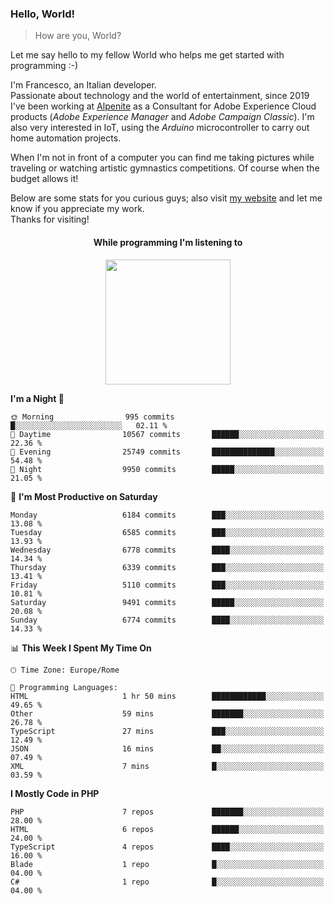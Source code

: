 ### Hello, World!

> How are you, World?

Let me say hello to my fellow World who helps me get started with programming :-)

I'm Francesco, an Italian developer.  
Passionate about technology and the world of entertainment, since 2019 I've been working at [Alpenite](https://www.alpenite.com) as a Consultant for Adobe Experience Cloud products (*Adobe Experience Manager* and *Adobe Campaign Classic*). I'm also very interested in IoT, using the *Arduino* microcontroller to carry out home automation projects.

When I'm not in front of a computer you can find me taking pictures while traveling or watching artistic gymnastics competitions. Of course when the budget allows it!

Below are some stats for you curious guys; also visit [my website](https://www.francescorega.eu) and let me know if you appreciate my work.  
Thanks for visiting!

<div align="center">
  <h4>While programming I'm listening to</h4>
  <a href="https://apps.francescorega.eu/now-playing/11147232609" target="_blank"><img src="https://apps.francescorega.eu/now-playing/11147232609" width="200"></a>
</div>

<!--START_SECTION:waka-->
**I'm a Night 🦉** 

```text
🌞 Morning                995 commits         █░░░░░░░░░░░░░░░░░░░░░░░░   02.11 % 
🌆 Daytime                10567 commits       ██████░░░░░░░░░░░░░░░░░░░   22.36 % 
🌃 Evening                25749 commits       ██████████████░░░░░░░░░░░   54.48 % 
🌙 Night                  9950 commits        █████░░░░░░░░░░░░░░░░░░░░   21.05 % 
```
📅 **I'm Most Productive on Saturday** 

```text
Monday                   6184 commits        ███░░░░░░░░░░░░░░░░░░░░░░   13.08 % 
Tuesday                  6585 commits        ███░░░░░░░░░░░░░░░░░░░░░░   13.93 % 
Wednesday                6778 commits        ████░░░░░░░░░░░░░░░░░░░░░   14.34 % 
Thursday                 6339 commits        ███░░░░░░░░░░░░░░░░░░░░░░   13.41 % 
Friday                   5110 commits        ███░░░░░░░░░░░░░░░░░░░░░░   10.81 % 
Saturday                 9491 commits        █████░░░░░░░░░░░░░░░░░░░░   20.08 % 
Sunday                   6774 commits        ████░░░░░░░░░░░░░░░░░░░░░   14.33 % 
```


📊 **This Week I Spent My Time On** 

```text
🕑︎ Time Zone: Europe/Rome

💬 Programming Languages: 
HTML                     1 hr 50 mins        ████████████░░░░░░░░░░░░░   49.65 % 
Other                    59 mins             ███████░░░░░░░░░░░░░░░░░░   26.78 % 
TypeScript               27 mins             ███░░░░░░░░░░░░░░░░░░░░░░   12.49 % 
JSON                     16 mins             ██░░░░░░░░░░░░░░░░░░░░░░░   07.49 % 
XML                      7 mins              █░░░░░░░░░░░░░░░░░░░░░░░░   03.59 % 
```

**I Mostly Code in PHP** 

```text
PHP                      7 repos             ███████░░░░░░░░░░░░░░░░░░   28.00 % 
HTML                     6 repos             ██████░░░░░░░░░░░░░░░░░░░   24.00 % 
TypeScript               4 repos             ████░░░░░░░░░░░░░░░░░░░░░   16.00 % 
Blade                    1 repo              █░░░░░░░░░░░░░░░░░░░░░░░░   04.00 % 
C#                       1 repo              █░░░░░░░░░░░░░░░░░░░░░░░░   04.00 % 
```




<!--END_SECTION:waka-->

